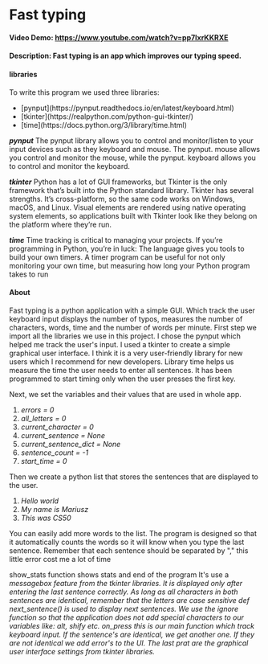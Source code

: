 # Fast typing
#### Video Demo:  <https://www.youtube.com/watch?v=pp7IxrKKRXE>
#### Description: Fast typing is an app which improves our typing speed.

#### libraries

To write this program we used three libraries:

<ul>
  <li>[pynput](https://pynput.readthedocs.io/en/latest/keyboard.html)</li>
  <li>[tkinter](https://realpython.com/python-gui-tkinter/)</li>
  <li>[time](https://docs.python.org/3/library/time.html)</li>
</ul>

 <em><strong>pynput</strong></em>
The pynput library allows you to control and monitor/listen to your input devices such as they keyboard and mouse. The pynput. mouse allows you control and monitor the mouse, while the pynput. keyboard allows you to control and monitor the keyboard.

<em><strong>tkinter</strong></em>
Python has a lot of GUI frameworks, but Tkinter is the only framework that’s built into the Python standard library. Tkinter has several strengths. It’s cross-platform, so the same code works on Windows, macOS, and Linux. Visual elements are rendered using native operating system elements, so applications built with Tkinter look like they belong on the platform where they’re run.

<em><strong>time</strong></em>
Time tracking is critical to managing your projects. If you’re programming in Python, you’re in luck: The language gives you tools to build your own timers. A timer program can be useful for not only monitoring your own time, but measuring how long your Python program takes to run


#### About

Fast typing is a python application with a simple GUI. Which track the user keyboard input displays the number of typos, measures the number of characters, words, time and the number of words per minute.
First step we import all the libraries we use in this project.
I chose the pynput which helped me track the user's input.
I used a tkinter to create a simple graphical user interface.
I think it is a very user-friendly library for new users which I recommend for new developers.
Library time helps us measure the time the user needs to enter all sentences.
It has been programmed to start timing only when the user presses the first key.

Next, we set the variables and their values that are used in whole app.
<ol>
  <li><em>errors = 0</em></li>
  <li><em>all_letters = 0</em></li>
  <li><em>current_character = 0</em></li>
  <li><em>current_sentence = None</em></li>
  <li><em>current_sentence_dict = None</em></li>
  <li><em>sentence_count = -1</em></li>
  <li><em>start_time = 0 </em></li>
</ol>

Then we create a python list that stores the sentences that are displayed to the user.
<ol>
  <li><em>Hello world</em></li>
  <li><em>My name is Mariusz</em></li>
  <li><em>This was CS50</em></li>
</ol>
You can easily add more words to the list. The program is designed so that it automatically counts the words so it will know when you type the last sentence. Remember that each sentence should be separated by "," this little error cost me a lot of time

show_stats function shows stats and end of the program 
It's use a <em>messagebox<em> feature from the tkinter libraries.
It is displayed only after entering the last sentence correctly.
As long as all characters in both sentences are identical, remember that the letters are case sensitive
def next_sentence() is used to display next sentences.
We use the ignore function so that the application does not add special characters to our variables like: alt, shify etc.
on_press this is our main function which track keyboard input. If the sentence's are identical, we get another one.  If they are not identical we add error's to the UI.
The last prat are the graphical user interface settings from tkinter libraries.

